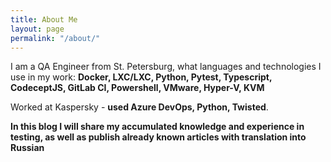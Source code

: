 ```yaml
---
title: About Me
layout: page
permalink: "/about/"
---
```


I am a QA Engineer from St. Petersburg, what languages and technologies I use in my work: **Docker, LXC/LXC, Python, Pytest, Typescript, CodeceptJS, GitLab CI, Powershell, VMware, Hyper-V, KVM**

Worked at Kaspersky - **used Azure DevOps, Python, Twisted**.

**In this blog I will share my accumulated knowledge and experience in testing, as well as publish already known articles with translation into Russian**
